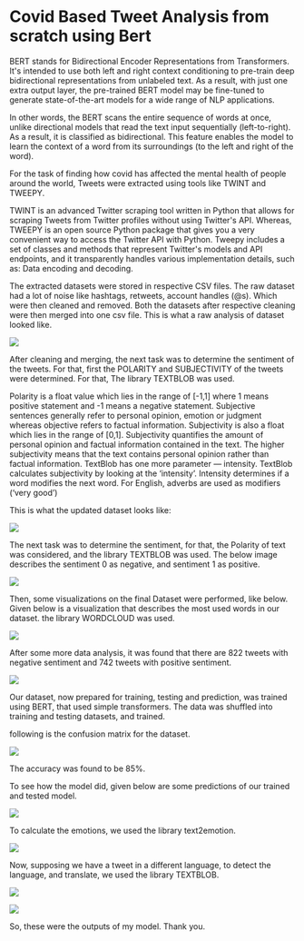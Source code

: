 # Covid Based Tweet Analysis from scratch using Bert
BERT stands for Bidirectional Encoder Representations from Transformers. It's intended to use both left and right context conditioning to pre-train deep bidirectional representations from unlabeled text. As a result, with just one extra output layer, the pre-trained BERT model may be fine-tuned to generate state-of-the-art models for a wide range of NLP applications.

In other words, the BERT scans the entire sequence of words at once, unlike directional models that read the text input sequentially (left-to-right). As a result, it is classified as bidirectional. This feature enables the model to learn the context of a word from its surroundings (to the left and right of the word).

For the task of finding how covid has affected the mental health of people around the world, Tweets were extracted using tools like TWINT and TWEEPY.

TWINT is an advanced Twitter scraping tool written in Python that allows for scraping Tweets from Twitter profiles without using Twitter's API. Whereas, TWEEPY is an open source Python package that gives you a very convenient way to access the Twitter API with Python. Tweepy includes a set of classes and methods that represent Twitter's models and API endpoints, and it transparently handles various implementation details, such as: Data encoding and decoding.


The extracted datasets were stored in respective CSV files. The raw dataset had a lot of noise like hashtags, retweets, account handles (@s). Which were then cleaned and removed. Both the datasets after respective cleaning were then merged into one csv file.
This is what a raw analysis of dataset looked like.

![](images/viz.jpg)

After cleaning and merging, the next task was to determine the sentiment of the tweets. For that, first the POLARITY and SUBJECTIVITY of the tweets were determined. For that, The library TEXTBLOB was used.


Polarity is a float value which lies in the range of [-1,1] where 1 means positive statement and -1 means a negative statement. Subjective sentences generally refer to personal opinion, emotion or judgment whereas objective refers to factual information. Subjectivity is also a float which lies in the range of [0,1]. Subjectivity quantifies the amount of personal opinion and factual information contained in the text. The higher subjectivity means that the text contains personal opinion rather than factual information. TextBlob has one more parameter — intensity. TextBlob calculates subjectivity by looking at the ‘intensity’. Intensity determines if a word modifies the next word. For English, adverbs are used as modifiers (‘very good’)

This is what the updated dataset looks like:


![](images/textblob-csv.jpg)


The next task was to determine the sentiment, for that, the Polarity of text was considered, and the library TEXTBLOB was used. The below image describes the sentiment 0 as negative, and sentiment 1 as positive.

![](images/sentiment.jpg)


Then, some visualizations on the final Dataset were performed, like below.
Given below is a visualization that describes the most used words in our dataset. the library WORDCLOUD was used.

![](images/wordcloud.jpg)



After some more data analysis, it was found that there are 822 tweets with negative sentiment and 742 tweets with positive sentiment.

![](images/histogram.jpg)

Our dataset, now prepared for training, testing and prediction, was trained using BERT, that used simple transformers. The data was shuffled into training and testing datasets, and trained.

following is the confusion matrix for the dataset.

![](images/cmatrix.jpg)

The accuracy was found to be 85%.

To see how the model did, given below are some predictions of our trained and tested model.

![](images/output2.jpg)

To calculate the emotions, we used the library text2emotion.

![](images/output1.jpg)

Now, supposing we have a tweet in a different language, to detect the language, and translate, we used the library TEXTBLOB.

![](images/detect.jpg)

![](images/translate.jpg)

So, these were the outputs of my model. Thank you.
